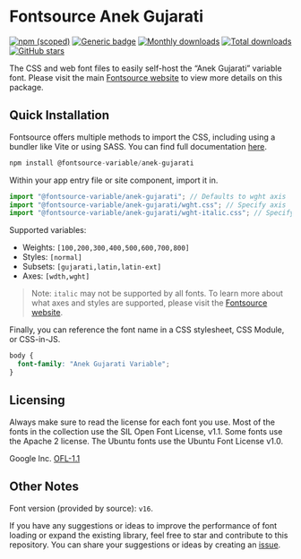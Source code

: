 # Fontsource Anek Gujarati

[![npm (scoped)](https://img.shields.io/npm/v/@fontsource-variable/anek-gujarati?color=brightgreen)](https://www.npmjs.com/package/@fontsource-variable/anek-gujarati) [![Generic badge](https://img.shields.io/badge/fontsource-passing-brightgreen)](https://github.com/fontsource/fontsource) [![Monthly downloads](https://badgen.net/npm/dm/@fontsource-variable/anek-gujarati)](https://github.com/fontsource/fontsource) [![Total downloads](https://badgen.net/npm/dt/@fontsource-variable/anek-gujarati)](https://github.com/fontsource/fontsource) [![GitHub stars](https://img.shields.io/github/stars/fontsource/fontsource.svg?style=social&label=Star)](https://github.com/fontsource/fontsource/stargazers)

The CSS and web font files to easily self-host the “Anek Gujarati” variable font. Please visit the main [Fontsource website](https://fontsource.org/fonts/anek-gujarati) to view more details on this package.

## Quick Installation

Fontsource offers multiple methods to import the CSS, including using a bundler like Vite or using SASS. You can find full documentation [here](https://fontsource.org/docs/getting-started/introduction).

```javascript
npm install @fontsource-variable/anek-gujarati
```

Within your app entry file or site component, import it in.

```javascript
import "@fontsource-variable/anek-gujarati"; // Defaults to wght axis
import "@fontsource-variable/anek-gujarati/wght.css"; // Specify axis
import "@fontsource-variable/anek-gujarati/wght-italic.css"; // Specify axis and style
```

Supported variables:
- Weights: `[100,200,300,400,500,600,700,800]`
- Styles: `[normal]`
- Subsets: `[gujarati,latin,latin-ext]`
- Axes: `[wdth,wght]`

> Note: `italic` may not be supported by all fonts. To learn more about what axes and styles are supported, please visit the [Fontsource website](https://fontsource.org/fonts/anek-gujarati).

Finally, you can reference the font name in a CSS stylesheet, CSS Module, or CSS-in-JS.

```css
body {
  font-family: "Anek Gujarati Variable";
}
```

## Licensing
Always make sure to read the license for each font you use. Most of the fonts in the collection use the SIL Open Font License, v1.1. Some fonts use the Apache 2 license. The Ubuntu fonts use the Ubuntu Font License v1.0.

Google Inc.
[OFL-1.1](http://scripts.sil.org/OFL)

## Other Notes
Font version (provided by source): `v16`.

If you have any suggestions or ideas to improve the performance of font loading or expand the existing library, feel free to star and contribute to this repository. You can share your suggestions or ideas by creating an [issue](https://github.com/fontsource/fontsource/issues).